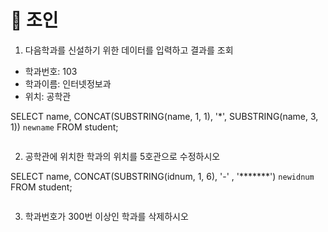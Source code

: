 # 📌 조인

1. 다음학과를 신설하기 위한 데이터를 입력하고 결과를 조회
- 학과번호: 103
- 학과이름: 인터넷정보과
- 위치: 공학관

SELECT name, CONCAT(SUBSTRING(name, 1, 1), '*', SUBSTRING(name, 3, 1)) `newname` FROM student;

```
```

2. 공학관에 위치한 학과의 위치를 5호관으로 수정하시오 

SELECT name, CONCAT(SUBSTRING(idnum, 1, 6), '-' , '*******') `newidnum` FROM student;
```

```

3. 학과번호가 300번 이상인 학과를 삭제하시오


```

```
